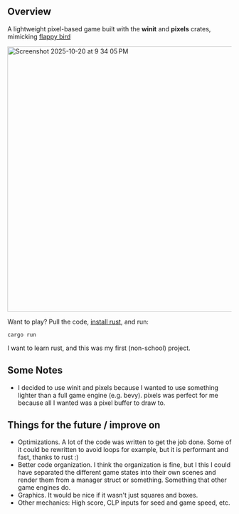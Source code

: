 ## Overview
A lightweight pixel-based game built with the **winit** and **pixels** crates, mimicking [flappy bird](https://en.wikipedia.org/wiki/Flappy_Bird)

<img width="893" height="595" alt="Screenshot 2025-10-20 at 9 34 05 PM" src="https://github.com/user-attachments/assets/2e41e35b-9600-4121-a593-185aa8e5d7ab" />

Want to play? Pull the code, [install rust](https://rust-lang.org/tools/install/), and run:
```
cargo run
```

I want to learn rust, and this was my first (non-school) project. 

## Some Notes
- I decided to use winit and pixels because I wanted to use something lighter than a full game engine (e.g. bevy). pixels was perfect for me because all I wanted was a pixel buffer to draw to. 

## Things for the future / improve on
- Optimizations. A lot of the code was written to get the job done. Some of it could be rewritten to avoid loops for example, but it is performant and fast, thanks to rust :)
- Better code organization. I think the organization is fine, but I this I could have separated the different game states into their own scenes and render them from a manager struct or something. Something that other game engines do.
- Graphics. It would be nice if it wasn't just squares and boxes.
- Other mechanics: High score, CLP inputs for seed and game speed, etc.
